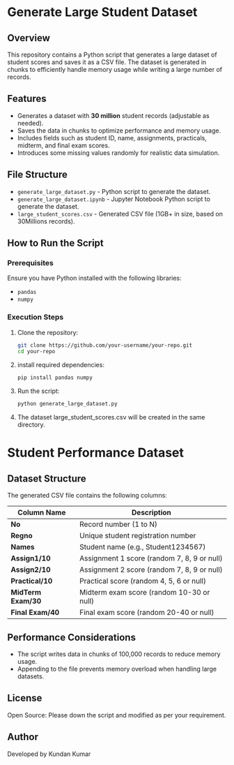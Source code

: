 # Generate Large Student Dataset

## Overview
This repository contains a Python script that generates a large dataset of student scores and saves it as a CSV file. The dataset is generated in chunks to efficiently handle memory usage while writing a large number of records.

## Features
- Generates a dataset with **30 million** student records (adjustable as needed).
- Saves the data in chunks to optimize performance and memory usage.
- Includes fields such as student ID, name, assignments, practicals, midterm, and final exam scores.
- Introduces some missing values randomly for realistic data simulation.

## File Structure
- `generate_large_dataset.py` - Python script to generate the dataset.
- `generate_large_dataset.ipynb` - Jupyter Notebook Python script to generate the dataset. 
- `large_student_scores.csv` - Generated CSV file (1GB+ in size, based on 30Millions records).

## How to Run the Script
### Prerequisites
Ensure you have Python installed with the following libraries:
- `pandas`
- `numpy`

### Execution Steps
1. Clone the repository:
   ```sh
   git clone https://github.com/your-username/your-repo.git
   cd your-repo

2. install required dependencies:
   ```sh
   pip install pandas numpy

3. Run the script:
   ```sh
   python generate_large_dataset.py


4. The dataset large_student_scores.csv will be created in the same directory.

# Student Performance Dataset

## Dataset Structure

The generated CSV file contains the following columns:

| Column Name           | Description                                                                 |
|-----------------------|-----------------------------------------------------------------------------|
| **No**                | Record number (1 to N)                                                      |
| **Regno**             | Unique student registration number                                           |
| **Names**             | Student name (e.g., Student1234567)                                          |
| **Assign1/10**        | Assignment 1 score (random 7, 8, 9 or null)                                 |
| **Assign2/10**        | Assignment 2 score (random 7, 8, 9 or null)                                 |
| **Practical/10**      | Practical score (random 4, 5, 6 or null)                                    |
| **MidTerm Exam/30**   | Midterm exam score (random 10-30 or null)                                   |
| **Final Exam/40**     | Final exam score (random 20-40 or null)                                     |

## Performance Considerations

- The script writes data in chunks of 100,000 records to reduce memory usage.
- Appending to the file prevents memory overload when handling large datasets.

## License

Open Source: Please down the script and modified as per your requirement.

## Author

Developed by Kundan Kumar


